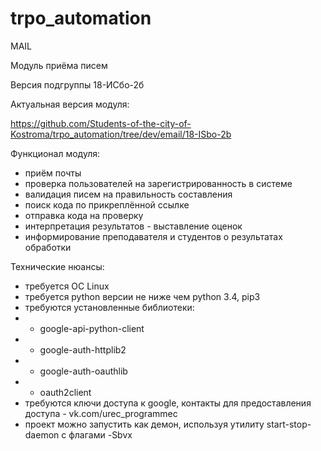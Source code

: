 # trpo_automation

MAIL

Модуль приёма писем

Версия подгруппы 18-ИСбо-2б

Актуальная версия модуля:

https://github.com/Students-of-the-city-of-Kostroma/trpo_automation/tree/dev/email/18-ISbo-2b

Функционал модуля:
- приём почты
- проверка пользователей на зарегистрированность в системе
- валидация писем на правильность составления
- поиск кода по прикреплённой ссылке
- отправка кода на проверку
- интерпретация результатов - выставление оценок
- информирование преподавателя и студентов о результатах обработки 

Технические нюансы:
- требуется ОС Linux
- требуется python версии не ниже чем python 3.4, pip3
- требуются установленные библиотеки:
- - google-api-python-client
- - google-auth-httplib2
- - google-auth-oauthlib
- - oauth2client
- требуются ключи доступа к google, контакты для предоставления доступа - vk.com/urec_programmec
- проект можно запустить как демон, используя утилиту start-stop-daemon с флагами -Sbvx

